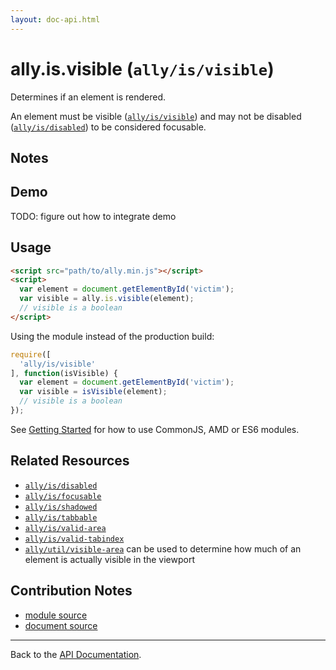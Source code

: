 ```yaml
---
layout: doc-api.html
---
```


# ally.is.visible (`ally/is/visible`)

Determines if an element is rendered.

An element must be visible ([`ally/is/visible`](visible.md)) and may not be disabled ([`ally/is/disabled`](disabled.md)) to be considered focusable.


## Notes


## Demo

TODO: figure out how to integrate demo


## Usage

```html
<script src="path/to/ally.min.js"></script>
<script>
  var element = document.getElementById('victim');
  var visible = ally.is.visible(element);
  // visible is a boolean
</script>
```

Using the module instead of the production build:

```js
require([
  'ally/is/visible'
], function(isVisible) {
  var element = document.getElementById('victim');
  var visible = isVisible(element);
  // visible is a boolean
});
```

See [Getting Started](../../getting-started.md) for how to use CommonJS, AMD or ES6 modules.


## Related Resources

* [`ally/is/disabled`](disabled.md)
* [`ally/is/focusable`](focusable.md)
* [`ally/is/shadowed`](shadowed.md)
* [`ally/is/tabbable`](tabbable.md)
* [`ally/is/valid-area`](valid-area.md)
* [`ally/is/valid-tabindex`](valid-tabindex.md)
* [`ally/util/visible-area`](../util.md#Calculate-An-Element-s-Visible-Area) can be used to determine how much of an element is actually visible in the viewport


## Contribution Notes

* [module source](https://github.com/medialize/ally.js/blob/build-modules/src/is/visible.js)
* [document source](https://github.com/medialize/ally.js/blob/build-modules/docs/api/is/visible.md)


---

Back to the [API Documentation](../README.md).

